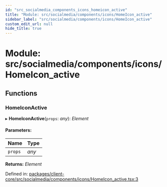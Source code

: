 ```yaml
---
id: "src_socialmedia_components_icons_homeicon_active"
title: "Module: src/socialmedia/components/icons/HomeIcon_active"
sidebar_label: "src/socialmedia/components/icons/HomeIcon_active"
custom_edit_url: null
hide_title: true
---
```


# Module: src/socialmedia/components/icons/HomeIcon\_active

## Functions

### HomeIconActive

▸ **HomeIconActive**(`props`: *any*): *Element*

#### Parameters:

Name | Type |
:------ | :------ |
`props` | *any* |

**Returns:** *Element*

Defined in: [packages/client-core/src/socialmedia/components/icons/HomeIcon_active.tsx:3](https://github.com/xr3ngine/xr3ngine/blob/673ad6a5f/packages/client-core/src/socialmedia/components/icons/HomeIcon_active.tsx#L3)
